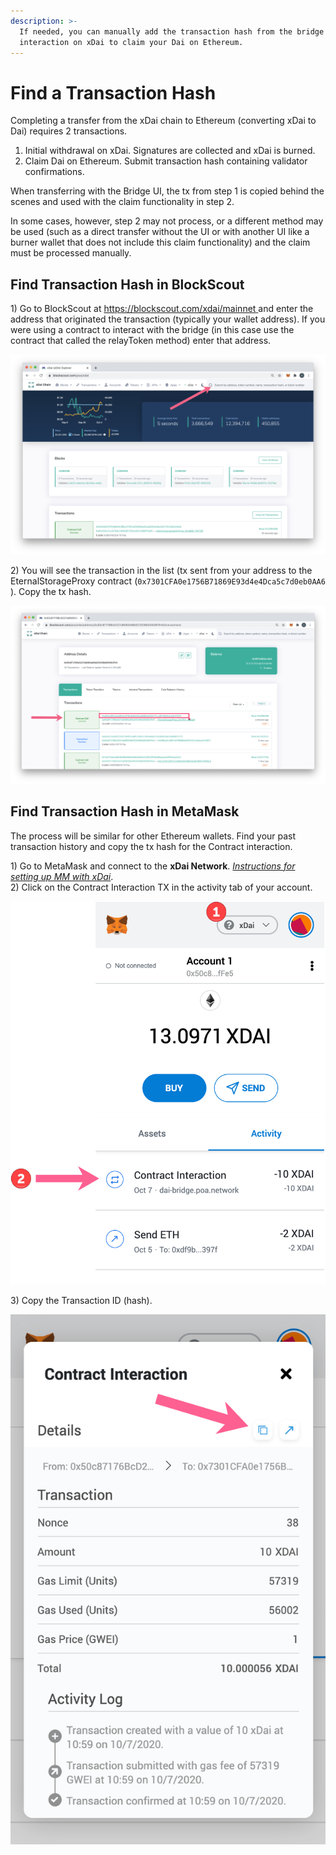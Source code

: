```yaml
---
description: >-
  If needed, you can manually add the transaction hash from the bridge
  interaction on xDai to claim your Dai on Ethereum.
---
```


# Find a Transaction Hash

Completing a transfer from the xDai chain to Ethereum (converting xDai to Dai) requires 2 transactions.

1. Initial withdrawal on xDai. Signatures are collected and xDai is burned.
2. Claim Dai on Ethereum. Submit transaction hash containing validator confirmations. &#x20;

When transferring with the Bridge UI, the tx from step 1 is copied behind the scenes and used with the claim functionality in step 2.

In some cases, however, step 2 may not process, or a different method may be used (such as a direct transfer without the UI or with another UI like a burner wallet that does not include this claim functionality) and the claim must be processed manually.

## Find Transaction Hash in BlockScout

1\) Go to BlockScout at [https://blockscout.com/xdai/mainnet ](https://blockscout.com/xdai/mainnet)and enter the address that originated the transaction (typically your wallet address). If you were using a contract to interact with the bridge (in this case use the contract that called the relayToken method) enter that address.

![](../../../.gitbook/assets/xdai-bs.jpg)

2\) You will see the transaction in the list (tx sent from your address to the EternalStorageProxy contract (`0x7301CFA0e1756B71869E93d4e4Dca5c7d0eb0AA6`  ). Copy the tx hash.

![](../../../.gitbook/assets/xdai-bs2.jpg)

## Find Transaction Hash in MetaMask

The process will be similar for other Ethereum wallets. Find your past transaction history and copy the tx hash for the Contract interaction.

1\) Go to MetaMask and connect to the **xDai Network**. [_Instructions for setting up MM with xDai_](../../wallets/metamask/metamask-setup.md).\
2\) Click on the Contract Interaction TX in the activity tab of your account.

![](../../../.gitbook/assets/MM1.jpg)

3\) Copy the Transaction ID (hash).

![Copy the tx hash for the contract interaction](../../../.gitbook/assets/MM2.jpg)

